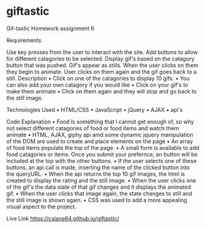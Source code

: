# giftastic
Gif-tastic Homework assignment 6

Requirements

Use key presses from the user to interact with the site.
Add buttons to allow for different catagories to be selected.
Display gif's based on the catagory button that was pushed.
Gif's appear as stills. When the user clicks on them they begin to animate. User clicks on them again and the gif goes back to a still.
Description •	Click on one of the catagories to display 10 gifs. •	You can also add your own catagory if you would like  •	Click on your gif's to make them animate • Click on them again and they will stop and go back to the still image.

Technologies Used •	HTML/CSS •	JavaScript • jQuery • AJAX • api's

Code Explanation • Food is something that I cannot get enough of, so why not select different catagories of food or food items and watch them animate •	HTML, AJAX, giphy api amd some dynamic jquery manipulation of the DOM are used to create and place elements on the page •	An array of food items populate the top of the page.  •	A small form is available to add food catagories or items. Once you submit your prefernce, an button will be included at the top with the other buttons.  •	If the user selects one of these buttons, an api call is made, inserting the name of the clicked button into the queryURL. •	When the api returns the top 10 gif images, the html is created to display the rating and the still image.  •	When the user clicks one of the gif's the data state of that gif changes and it displays the animated gif. •	When the user clicks that image again, the state changes to still and the still image is shown again. •	CSS was used to add a more appealing visual aspect to the project. 


Live Link https://cslane64.github.io/giftastic/
